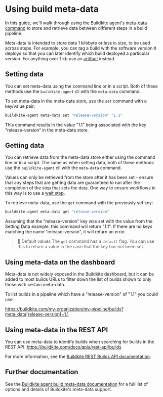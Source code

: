 # Using build meta-data

In this guide, we'll walk through using the Buildkite agent's [meta-data command](/docs/agent/v3/cli-meta-data) to store and retrieve data between different steps in a build pipeline.

Meta-data is intended to store data 1 kilobyte or less in size, to be used across steps. For example, you can tag a build with the software version it deploys so that you can later identify which build deployed a particular version. For anything over 1 kb use an [artifact](/docs/pipelines/artifacts) instead.


## Setting data

You can set meta-data using the command line or in a script. Both of these methods use the `buildkite-agent` cli with the `meta-data` command.

To set meta-data in the meta-data store, use the `set` command with a key/value pair:

```bash
buildkite-agent meta-data set "release-version" "1.1"
```

This command results in the value "1.1" being associated with the key "release-version" in the meta-data store.

## Getting data

You can retrieve data from the meta-data store either using the command line or in a script. The same as when setting data, both of these methods use the `buildkite-agent` cli with the `meta-data` command.

Values can only be retrieved from the store after it has been set - ensure that any steps that are getting data are guaranteed to run after the completion of the step that sets the data. One way to ensure workflows in this way is to use a [wait step](/docs/pipelines/wait-step).

To retrieve meta-data, use the `get` command with the previously set key:

```bash
buildkite-agent meta-data get "release-version"
```

Assuming that the "release-version" key was set with the value from the Setting Data example, this command will return "1.1". If there are no keys matching the name "release-version", it will return an error.

>📘 Default values
> The `get` command has a `default` flag. You can use this to return a value in the case that the key has not been set.

## Using meta-data on the dashboard

Meta-data is not widely exposed in the Buildkite dashboard, but it can be added to most builds URLs to filter down the list of builds shown to only those with certain meta-data.

To list builds in a pipeline which have a "release-version" of "1.1" you could use:

https://buildkite.com/my-organization/my-pipeline/builds?meta_data[release-version]=1.1

## Using meta-data in the REST API

You can use meta-data to identify builds when searching for builds in the REST API: https://buildkite.com/docs/apis/rest-api/builds

<!-- vale off -->

For more information, see the [Buildkite REST Builds API documentation](https://buildkite.com/docs/apis/rest-api/builds).

<!-- vale on -->

## Further documentation

See the [Buildkite agent build meta-data documentation](/docs/agent/v3/cli-meta-data) for a full list of options and details of Buildkite's meta-data support.
